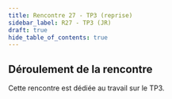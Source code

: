 ```yaml
---
title: Rencontre 27 - TP3 (reprise)
sidebar_label: R27 - TP3 (JR)
draft: true
hide_table_of_contents: true
---
```



## Déroulement de la rencontre

Cette rencontre est dédiée au travail sur le TP3. 


